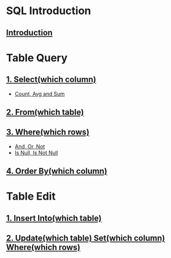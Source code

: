 # SQL Introduction
## [Introduction](https://github.com/yangshiteng/StatQuest-Study-Notes/blob/main/SQL/Introduction.md)

# Table Query

## [1. Select(which column)](https://github.com/yangshiteng/StatQuest-Study-Notes/blob/main/SQL/select.md)
  * [Count, Avg and Sum](https://github.com/yangshiteng/StatQuest-Study-Notes/blob/main/SQL/Count%2C%20Avg%20and%20Sum.md)
## [2. From(which table)](https://github.com/yangshiteng/StatQuest-Study-Notes/blob/main/Notes/SQL_join.md)
## [3. Where(which rows)](https://github.com/yangshiteng/StatQuest-Study-Notes/blob/main/SQL/where.md)
  * [And, Or, Not](https://github.com/yangshiteng/StatQuest-Study-Notes/blob/main/SQL/And%2C%20Or%2C%20Not.md)
  * [Is Null, Is Not Null](https://github.com/yangshiteng/StatQuest-Study-Notes/blob/main/SQL/Nullvalue.md)
## [4. Order By(which column)](https://github.com/yangshiteng/StatQuest-Study-Notes/blob/main/SQL/Order_by.md)

# Table Edit

## [1. Insert Into(which table)](https://github.com/yangshiteng/StatQuest-Study-Notes/blob/main/SQL/Insert_into.md)
## [2. Update(which table) Set(which column) Where(which rows)](https://github.com/yangshiteng/StatQuest-Study-Notes/blob/main/SQL/update.md)
